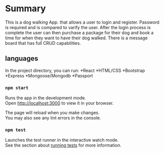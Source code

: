 # Summary 
This is a dog walking App. that allows a user to login and register. Password is required and is compared to varify the user. After the login process is complete the user can then purchase a package for their dog and book a time for when they want to have their dog walked. There is a message board that has full CRUD capabilities.


## languages

In the project directory, you can run:
*React
*HTML/CSS
*Bootstrap
*Express
*Mongoose/Mongodb
*Passport


### `npm start`

Runs the app in the development mode.\
Open [http://localhost:3000](http://localhost:3000) to view it in your browser.

The page will reload when you make changes.\
You may also see any lint errors in the console.

### `npm test`

Launches the test runner in the interactive watch mode.\
See the section about [running tests](https://facebook.github.io/create-react-app/docs/running-tests) for more information.




















